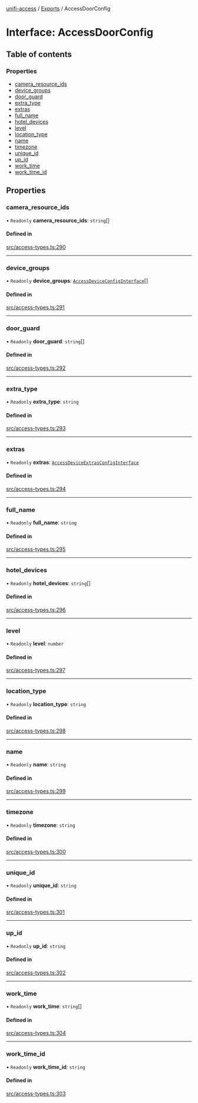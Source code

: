 [unifi-access](../README.md) / [Exports](../modules.md) / AccessDoorConfig

# Interface: AccessDoorConfig

## Table of contents

### Properties

- [camera\_resource\_ids](AccessDoorConfig.md#camera_resource_ids)
- [device\_groups](AccessDoorConfig.md#device_groups)
- [door\_guard](AccessDoorConfig.md#door_guard)
- [extra\_type](AccessDoorConfig.md#extra_type)
- [extras](AccessDoorConfig.md#extras)
- [full\_name](AccessDoorConfig.md#full_name)
- [hotel\_devices](AccessDoorConfig.md#hotel_devices)
- [level](AccessDoorConfig.md#level)
- [location\_type](AccessDoorConfig.md#location_type)
- [name](AccessDoorConfig.md#name)
- [timezone](AccessDoorConfig.md#timezone)
- [unique\_id](AccessDoorConfig.md#unique_id)
- [up\_id](AccessDoorConfig.md#up_id)
- [work\_time](AccessDoorConfig.md#work_time)
- [work\_time\_id](AccessDoorConfig.md#work_time_id)

## Properties

### camera\_resource\_ids

• `Readonly` **camera\_resource\_ids**: `string`[]

#### Defined in

[src/access-types.ts:290](https://github.com/hjdhjd/unifi-access/blob/e0dcb0f/src/access-types.ts#L290)

___

### device\_groups

• `Readonly` **device\_groups**: [`AccessDeviceConfigInterface`](AccessDeviceConfigInterface.md)[]

#### Defined in

[src/access-types.ts:291](https://github.com/hjdhjd/unifi-access/blob/e0dcb0f/src/access-types.ts#L291)

___

### door\_guard

• `Readonly` **door\_guard**: `string`[]

#### Defined in

[src/access-types.ts:292](https://github.com/hjdhjd/unifi-access/blob/e0dcb0f/src/access-types.ts#L292)

___

### extra\_type

• `Readonly` **extra\_type**: `string`

#### Defined in

[src/access-types.ts:293](https://github.com/hjdhjd/unifi-access/blob/e0dcb0f/src/access-types.ts#L293)

___

### extras

• `Readonly` **extras**: [`AccessDeviceExtrasConfigInterface`](AccessDeviceExtrasConfigInterface.md)

#### Defined in

[src/access-types.ts:294](https://github.com/hjdhjd/unifi-access/blob/e0dcb0f/src/access-types.ts#L294)

___

### full\_name

• `Readonly` **full\_name**: `string`

#### Defined in

[src/access-types.ts:295](https://github.com/hjdhjd/unifi-access/blob/e0dcb0f/src/access-types.ts#L295)

___

### hotel\_devices

• `Readonly` **hotel\_devices**: `string`[]

#### Defined in

[src/access-types.ts:296](https://github.com/hjdhjd/unifi-access/blob/e0dcb0f/src/access-types.ts#L296)

___

### level

• `Readonly` **level**: `number`

#### Defined in

[src/access-types.ts:297](https://github.com/hjdhjd/unifi-access/blob/e0dcb0f/src/access-types.ts#L297)

___

### location\_type

• `Readonly` **location\_type**: `string`

#### Defined in

[src/access-types.ts:298](https://github.com/hjdhjd/unifi-access/blob/e0dcb0f/src/access-types.ts#L298)

___

### name

• `Readonly` **name**: `string`

#### Defined in

[src/access-types.ts:299](https://github.com/hjdhjd/unifi-access/blob/e0dcb0f/src/access-types.ts#L299)

___

### timezone

• `Readonly` **timezone**: `string`

#### Defined in

[src/access-types.ts:300](https://github.com/hjdhjd/unifi-access/blob/e0dcb0f/src/access-types.ts#L300)

___

### unique\_id

• `Readonly` **unique\_id**: `string`

#### Defined in

[src/access-types.ts:301](https://github.com/hjdhjd/unifi-access/blob/e0dcb0f/src/access-types.ts#L301)

___

### up\_id

• `Readonly` **up\_id**: `string`

#### Defined in

[src/access-types.ts:302](https://github.com/hjdhjd/unifi-access/blob/e0dcb0f/src/access-types.ts#L302)

___

### work\_time

• `Readonly` **work\_time**: `string`[]

#### Defined in

[src/access-types.ts:304](https://github.com/hjdhjd/unifi-access/blob/e0dcb0f/src/access-types.ts#L304)

___

### work\_time\_id

• `Readonly` **work\_time\_id**: `string`

#### Defined in

[src/access-types.ts:303](https://github.com/hjdhjd/unifi-access/blob/e0dcb0f/src/access-types.ts#L303)
